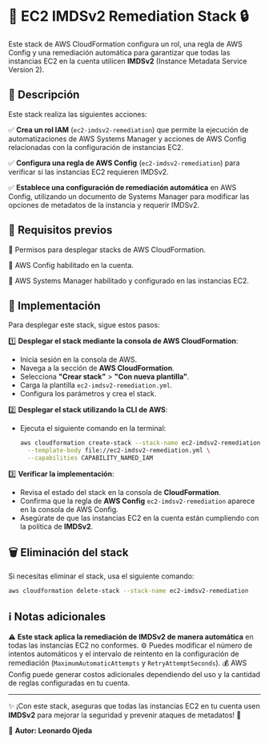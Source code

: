 # 🚀 EC2 IMDSv2 Remediation Stack 🔒

Este stack de AWS CloudFormation configura un rol, una regla de AWS Config y una remediación automática para garantizar que todas las instancias EC2 en la cuenta utilicen **IMDSv2** (Instance Metadata Service Version 2).

## 📌 Descripción

Este stack realiza las siguientes acciones:

✅ **Crea un rol IAM** (`ec2-imdsv2-remediation`) que permite la ejecución de automatizaciones de AWS Systems Manager y acciones de AWS Config relacionadas con la configuración de instancias EC2.

✅ **Configura una regla de AWS Config** (`ec2-imdsv2-remediation`) para verificar si las instancias EC2 requieren IMDSv2.

✅ **Establece una configuración de remediación automática** en AWS Config, utilizando un documento de Systems Manager para modificar las opciones de metadatos de la instancia y requerir IMDSv2.

## 🔧 Requisitos previos

🔹 Permisos para desplegar stacks de AWS CloudFormation.

🔹 AWS Config habilitado en la cuenta.

🔹 AWS Systems Manager habilitado y configurado en las instancias EC2.

## 🚀 Implementación

Para desplegar este stack, sigue estos pasos:

1️⃣ **Desplegar el stack mediante la consola de AWS CloudFormation**:
   - Inicia sesión en la consola de AWS.
   - Navega a la sección de **AWS CloudFormation**.
   - Selecciona **"Crear stack"** > **"Con nueva plantilla"**.
   - Carga la plantilla `ec2-imdsv2-remediation.yml`.
   - Configura los parámetros y crea el stack.

2️⃣ **Desplegar el stack utilizando la CLI de AWS**:
   - Ejecuta el siguiente comando en la terminal:

     ```sh
     aws cloudformation create-stack --stack-name ec2-imdsv2-remediation \
       --template-body file://ec2-imdsv2-remediation.yml \
       --capabilities CAPABILITY_NAMED_IAM
     ```

3️⃣ **Verificar la implementación**:
   - Revisa el estado del stack en la consola de **CloudFormation**.
   - Confirma que la regla de **AWS Config** `ec2-imdsv2-remediation` aparece en la consola de AWS Config.
   - Asegúrate de que las instancias EC2 en la cuenta están cumpliendo con la política de **IMDSv2**.

## 🗑️ Eliminación del stack

Si necesitas eliminar el stack, usa el siguiente comando:

```sh
aws cloudformation delete-stack --stack-name ec2-imdsv2-remediation
```

## ℹ️ Notas adicionales

⚠️ **Este stack aplica la remediación de IMDSv2 de manera automática** en todas las instancias EC2 no conformes.
⚙️ Puedes modificar el número de intentos automáticos y el intervalo de reintento en la configuración de remediación (`MaximumAutomaticAttempts` y `RetryAttemptSeconds`).
💰 AWS Config puede generar costos adicionales dependiendo del uso y la cantidad de reglas configuradas en tu cuenta.

---

✨ ¡Con este stack, aseguras que todas las instancias EC2 en tu cuenta usen **IMDSv2** para mejorar la seguridad y prevenir ataques de metadatos! 🔐

📌 **Autor: Leonardo Ojeda**


